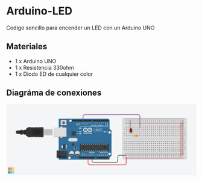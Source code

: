# Arduino-LED
Codigo sencillo para encender un LED con un Arduino UNO

## Materiales
* 1 x Arduino UNO
* 1 x Resistencia 330ohm
* 1 x Diodo ED de cualquier color

## Diagráma de conexiones
![Layout](layout.png)
